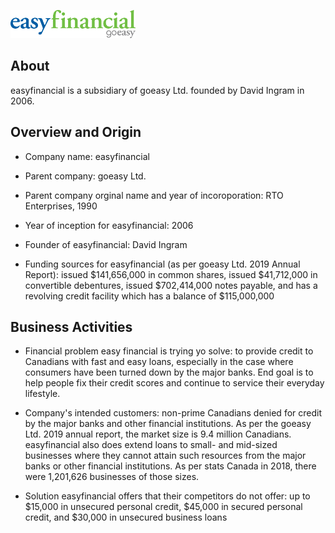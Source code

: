 ![easyfinancial logo](easyfinancial_logo.png)

## **About**

easyfinancial is a subsidiary of goeasy Ltd. founded by David Ingram in 2006. 

## Overview and Origin

* Company name: easyfinancial

* Parent company: goeasy Ltd.

* Parent company orginal name and year of incoroporation: RTO Enterprises, 1990

* Year of inception for easyfinancial: 2006

* Founder of easyfinancial: David Ingram

* Funding sources for easyfinancial (as per goeasy Ltd. 2019 Annual Report): issued $141,656,000 in common shares, issued $41,712,000 in convertible debentures, issued $702,414,000 notes payable, and has a revolving credit facility which has a balance of $115,000,000 

## Business Activities

* Financial problem easy financial is trying yo solve: to provide credit to Canadians with fast and easy loans, especially in the case where consumers have been turned down by the major banks. End goal is to help people fix their credit scores and continue to service their everyday lifestyle.

* Company's intended customers: non-prime Canadians denied for credit by the major banks and other financial institutions. As per the goeasy Ltd. 2019 annual report, the market size is 9.4 million Canadians. easyfinancial also does extend loans to small- and mid-sized businesses where they cannot attain such resources from the major banks or other financial institutions. As per stats Canada in 2018, there were 1,201,626 businesses of those sizes.

* Solution easyfinancial offers that their competitors do not offer: up to $15,000 in unsecured personal credit, $45,000 in secured personal credit, and $30,000 in unsecured business loans